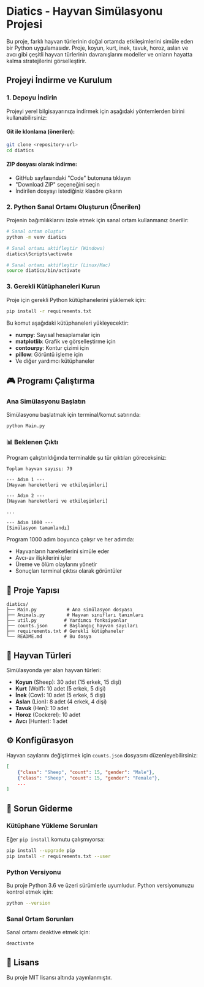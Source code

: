 #  Diatics - Hayvan Simülasyonu Projesi

Bu proje, farklı hayvan türlerinin doğal ortamda etkileşimlerini simüle eden bir Python uygulamasıdır. Proje, koyun, kurt, inek, tavuk, horoz, aslan ve avcı gibi çeşitli hayvan türlerinin davranışlarını modeller ve onların hayatta kalma stratejilerini görselleştirir.

##  Projeyi İndirme ve Kurulum

### 1. Depoyu İndirin
Projeyi yerel bilgisayarınıza indirmek için aşağıdaki yöntemlerden birini kullanabilirsiniz:

#### Git ile klonlama (önerilen):
```bash
git clone <repository-url>
cd diatics
```

#### ZIP dosyası olarak indirme:
- GitHub sayfasındaki "Code" butonuna tıklayın
- "Download ZIP" seçeneğini seçin
- İndirilen dosyayı istediğiniz klasöre çıkarın

### 2. Python Sanal Ortamı Oluşturun (Önerilen)
Projenin bağımlılıklarını izole etmek için sanal ortam kullanmanız önerilir:

```bash
# Sanal ortam oluştur
python -m venv diatics

# Sanal ortamı aktifleştir (Windows)
diatics\Scripts\activate

# Sanal ortamı aktifleştir (Linux/Mac)
source diatics/bin/activate
```

### 3. Gerekli Kütüphaneleri Kurun
Proje için gerekli Python kütüphanelerini yüklemek için:

```bash
pip install -r requirements.txt
```

Bu komut aşağıdaki kütüphaneleri yükleyecektir:
- **numpy**: Sayısal hesaplamalar için
- **matplotlib**: Grafik ve görselleştirme için
- **contourpy**: Kontur çizimi için
- **pillow**: Görüntü işleme için
- Ve diğer yardımcı kütüphaneler

## 🎮 Programı Çalıştırma

### Ana Simülasyonu Başlatın
Simülasyonu başlatmak için terminal/komut satırında:

```bash
python Main.py
```

### 📊 Beklenen Çıktı
Program çalıştırıldığında terminalde şu tür çıktıları göreceksiniz:

```
Toplam hayvan sayısı: 79

--- Adım 1 ---
[Hayvan hareketleri ve etkileşimleri]

--- Adım 2 ---
[Hayvan hareketleri ve etkileşimleri]

...

--- Adım 1000 ---
[Simülasyon tamamlandı]
```

Program 1000 adım boyunca çalışır ve her adımda:
- Hayvanların hareketlerini simüle eder
- Avcı-av ilişkilerini işler
- Üreme ve ölüm olaylarını yönetir
- Sonuçları terminal çıktısı olarak görüntüler

## 📁 Proje Yapısı

```
diatics/
├── Main.py           # Ana simülasyon dosyası
├── Animals.py        # Hayvan sınıfları tanımları
├── util.py          # Yardımcı fonksiyonlar
├── counts.json      # Başlangıç hayvan sayıları
├── requirements.txt # Gerekli kütüphaneler
└── README.md        # Bu dosya
```

## 🐺 Hayvan Türleri

Simülasyonda yer alan hayvan türleri:
- **Koyun** (Sheep): 30 adet (15 erkek, 15 dişi)
- **Kurt** (Wolf): 10 adet (5 erkek, 5 dişi)
- **İnek** (Cow): 10 adet (5 erkek, 5 dişi)
- **Aslan** (Lion): 8 adet (4 erkek, 4 dişi)
- **Tavuk** (Hen): 10 adet
- **Horoz** (Cockerel): 10 adet
- **Avcı** (Hunter): 1 adet

## ⚙️ Konfigürasyon

Hayvan sayılarını değiştirmek için `counts.json` dosyasını düzenleyebilirsiniz:

```json
[
    {"class": "Sheep", "count": 15, "gender": "Male"},
    {"class": "Sheep", "count": 15, "gender": "Female"},
    ...
]
```

## 🔧 Sorun Giderme

### Kütüphane Yükleme Sorunları
Eğer `pip install` komutu çalışmıyorsa:
```bash
pip install --upgrade pip
pip install -r requirements.txt --user
```

### Python Versiyonu
Bu proje Python 3.6 ve üzeri sürümlerle uyumludur. Python versiyonunuzu kontrol etmek için:
```bash
python --version
```

### Sanal Ortam Sorunları
Sanal ortamı deaktive etmek için:
```bash
deactivate
```

## 📄 Lisans

Bu proje MIT lisansı altında yayınlanmıştır.

